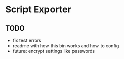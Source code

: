 # Script Exporter

## TODO

- fix test errors
- readme with how this bin works and how to config
- future: encrypt settings like passwords
